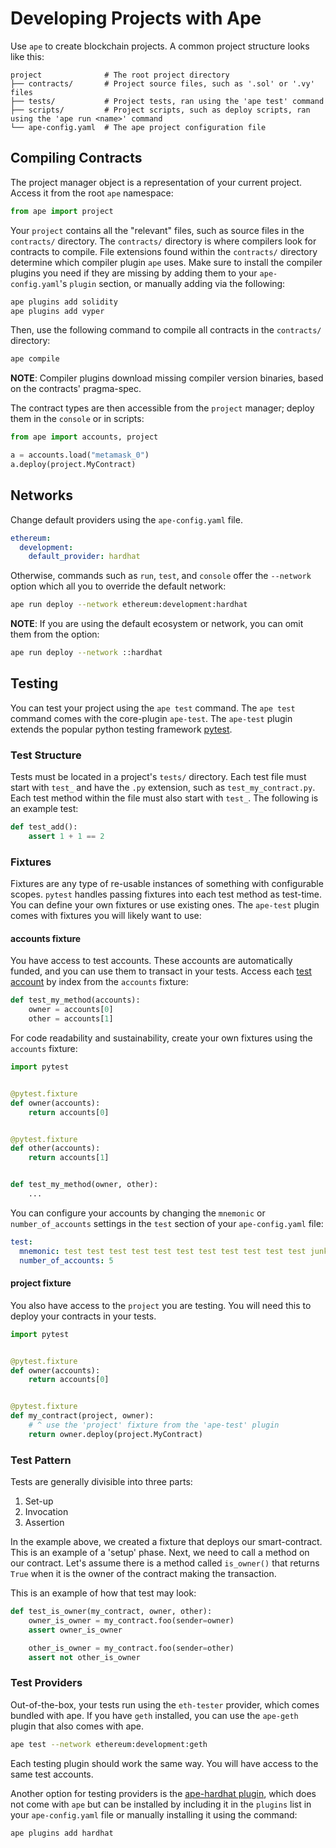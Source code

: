 # Developing Projects with Ape

Use `ape` to create blockchain projects. A common project structure looks like this:

```
project              # The root project directory
├── contracts/       # Project source files, such as '.sol' or '.vy' files
├── tests/           # Project tests, ran using the 'ape test' command
├── scripts/         # Project scripts, such as deploy scripts, ran using the 'ape run <name>' command
└── ape-config.yaml  # The ape project configuration file
```

## Compiling Contracts

The project manager object is a representation of your current project. Access it from the root `ape` namespace:

```python
from ape import project
```

Your `project` contains all the "relevant" files, such as source files in the `contracts/` directory. The 
`contracts/` directory is where compilers look for contracts to compile. File extensions found within the `contracts/` 
directory determine which compiler plugin `ape` uses. Make sure to install the compiler plugins you need if they are 
missing by adding them to your `ape-config.yaml`'s `plugin` section, or manually adding via the following:

```bash
ape plugins add solidity
ape plugins add vyper
```

Then, use the following command to compile all contracts in the `contracts/` directory:

```bash
ape compile
```

**NOTE**: Compiler plugins download missing compiler version binaries, based on the contracts' pragma-spec.

The contract types are then accessible from the `project` manager; deploy them in the `console` or in scripts:

```python
from ape import accounts, project

a = accounts.load("metamask_0")
a.deploy(project.MyContract)
```

## Networks

Change default providers using the `ape-config.yaml` file.

```yaml
ethereum:
  development:
    default_provider: hardhat
```

Otherwise, commands such as `run`, `test`, and `console` offer the `--network` option which all you to override
the default network:

```bash
ape run deploy --network ethereum:development:hardhat
```

**NOTE**: If you are using the default ecosystem or network, you can omit them from the option:

```bash
ape run deploy --network ::hardhat
```

## Testing

You can test your project using the `ape test` command. The `ape test` command comes with the core-plugin `ape-test`. 
The `ape-test` plugin extends the popular python testing framework
[pytest](https://docs.pytest.org/en/6.2.x/contents.html).

### Test Structure

Tests must be located in a project's `tests/` directory. Each test file must start with `test_` and have the `.py`
extension, such as `test_my_contract.py`. Each test method within the file must also start with `test_`. The following
is an example test:

```python
def test_add():
    assert 1 + 1 == 2
```

### Fixtures

Fixtures are any type of re-usable instances of something with configurable scopes. `pytest` handles passing fixtures 
into each test method as test-time. You can define your own fixtures or use existing ones. The `ape-test` plugin comes 
with fixtures you will likely want to use:

#### accounts fixture

You have access to test accounts. These accounts are automatically funded, and you can use them to transact in your
tests. Access each [test account](../methoddocs/api.html?highlight=testaccount#ape.api.accounts.TestAccountAPI) by 
index from the `accounts` fixture:

```python
def test_my_method(accounts):
    owner = accounts[0]
    other = accounts[1]
```

For code readability and sustainability, create your own fixtures using the `accounts` fixture:

```python
import pytest


@pytest.fixture
def owner(accounts):
    return accounts[0]


@pytest.fixture
def other(accounts):
    return accounts[1]


def test_my_method(owner, other):
    ...
```

You can configure your accounts by changing the `mnemonic` or `number_of_accounts` settings in the `test` section of
your `ape-config.yaml` file:

```yaml
test:
  mnemonic: test test test test test test test test test test test junk
  number_of_accounts: 5
```

#### project fixture

You also have access to the `project` you are testing. You will need this to deploy your contracts in your tests.

```python
import pytest


@pytest.fixture
def owner(accounts):
    return accounts[0]


@pytest.fixture
def my_contract(project, owner):
    # ^ use the 'project' fixture from the 'ape-test' plugin
    return owner.deploy(project.MyContract)
```

### Test Pattern

Tests are generally divisible into three parts:

1. Set-up
2. Invocation
3. Assertion

In the example above, we created a fixture that deploys our smart-contract. This is an example of a 'setup' phase. 
Next, we need to call a method on our contract. Let's assume there is a method called `is_owner()` that returns `True` 
when it is the owner of the contract making the transaction.

This is an example of how that test may look:

```python
def test_is_owner(my_contract, owner, other):
    owner_is_owner = my_contract.foo(sender=owner)
    assert owner_is_owner

    other_is_owner = my_contract.foo(sender=other)
    assert not other_is_owner
```

### Test Providers

Out-of-the-box, your tests run using the `eth-tester` provider, which comes bundled with ape. If you have `geth`
installed, you can use the `ape-geth` plugin that also comes with ape.

```bash
ape test --network ethereum:development:geth
```

Each testing plugin should work the same way. You will have access to the same test accounts.

Another option for testing providers is the [ape-hardhat plugin](https://github.com/ApeWorX/ape-hardhat), which does
not come with `ape` but can be installed by including it in the `plugins` list in your `ape-config.yaml` file or 
manually installing it using the command:

```bash
ape plugins add hardhat
```
